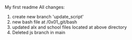 My first readme
All changes:
  1. create new branch 'update_script'
  2. new bash file at /0x01_git/bash
  3. updated alx and school files located at above directory
  4. Deleted js branch in main
